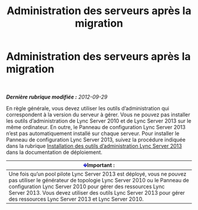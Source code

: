 ﻿---
title: Administration des serveurs après la migration
TOCTitle: Administration des serveurs après la migration
ms:assetid: 7b08f048-c951-4050-b77c-0fff351620e7
ms:mtpsurl: https://technet.microsoft.com/fr-fr/library/JJ205023(v=OCS.15)
ms:contentKeyID: 49297823
ms.date: 05/20/2016
mtps_version: v=OCS.15
ms.translationtype: HT
---

# Administration des serveurs après la migration

 

_**Dernière rubrique modifiée :** 2012-09-29_

En règle générale, vous devez utiliser les outils d’administration qui correspondent à la version du serveur à gérer. Vous ne pouvez pas installer les outils d’administration de Lync Server 2010 et de Lync Server 2013 sur le même ordinateur. En outre, le Panneau de configuration Lync Server 2013 n’est pas automatiquement installé sur chaque serveur. Pour installer le Panneau de configuration Lync Server 2013, suivez la procédure indiquée dans la rubrique [Installation des outils d’administration Lync Server 2013](lync-server-2013-install-lync-server-administrative-tools.md) dans la documentation de déploiement.

<table>
<thead>
<tr class="header">
<th><img src="images/Gg425917.important(OCS.15).gif" title="important" alt="important" />Important :</th>
</tr>
</thead>
<tbody>
<tr class="odd">
<td>Une fois qu’un pool pilote Lync Server 2013 est déployé, vous ne pouvez pas utiliser le générateur de topologie Lync Server 2010 ou le Panneau de configuration Lync Server 2010 pour gérer des ressources Lync Server 2013. Vous devez utiliser des outils Lync Server 2013 pour gérer des ressources Lync Server 2013 et Lync Server 2010.</td>
</tr>
</tbody>
</table>

